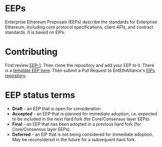 # EEPs
Enterprise Ethereum Proposals (EEPs) describe the standards for Enterprise Ethereum, including core protocol specifications, client APIs, and contract standards. It is based on EIPs.

# Contributing
First review [EEP-1](EEPS/eep-1.md). Then clone the repository and add your EEP to it. There is a [template EEP here](eep-template.md). Then submit a Pull Request to EntEthAlliance's [EIPs repository](https://github.com/EntEthAlliance/EEPs).

# EEP status terms
* **Draft** - an EEP that is open for consideration
* **Accepted** - an EEP that is planned for immediate adoption, i.e. expected to be included in the next hard fork (for Core/Consensus layer EEPs).
* **Final** - an EEP that has been adopted in a previous hard fork (for Core/Consensus layer EEPs).
* **Deferred** - an EIP that is not being considered for immediate adoption. May be reconsidered in the future for a subsequent hard fork.

